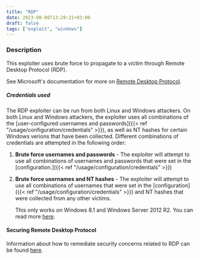 ```yaml
---
title: "RDP"
date: 2023-08-08T13:29:21+03:00
draft: false
tags: ["exploit", "windows"]
---
```


### Description

This exploiter uses brute force to propagate to a victim through Remote Desktop
Protocol (RDP).

See Microsoft's documentation for more on [Remote Desktop
Protocol](https://learn.microsoft.com/en-us/windows/win32/termserv/remote-desktop-protocol).


##### Credentials used

The RDP exploiter can be run from both Linux and Windows attackers. On both
Linux and Windows attackers, the exploiter uses all combinations of the
[user-configured usernames and passwords]({{< ref
"/usage/configuration/credentials" >}}), as well as NT hashes for certain
Windows verions that have been collected. Different combinations of credentials
are attempted in the following order:

1. **Brute force usernames and passwords** - The exploiter will attempt to use
   all combinations of usernames and passwords that were set in the
   [configuration.]({{< ref "/usage/configuration/credentials" >}})


1. **Brute force usernames and NT hashes** - The exploiter will attempt to use
   all combinations of usernames that were set in the [configuration]({{< ref
   "/usage/configuration/credentials" >}}) and NT hashes that were
   collected from any other victims.

   This only works on Windows 8.1 and Windows Server 2012 R2. You can read more
   [here](https://www.kali.org/blog/passing-hash-remote-desktop/).


#### Securing Remote Desktop Protocol

Information about how to remediate security concerns related to RDP can be
found
[here](https://www.microsoft.com/en-us/security/blog/2020/04/16/security-guidance-remote-desktop-adoption/).
